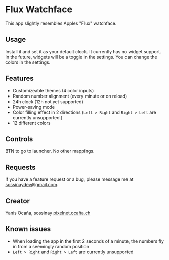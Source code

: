 # Flux Watchface

This app slightly resembles Apples "Flux" watchface.

## Usage

Install it and set it as your default clock.
It currently has no widget support. In the future, widgets will be a toggle in the settings.
You can change the colors in the settings.

## Features

- Customizeable themes (4 color inputs)
- Random number alignment (every minute or on reload)
- 24h clock (12h not yet supported)
- Power-saving mode
- Color filling effect in 2 directions (`Left > Right` and `Right > Left` are currently unsupported.)
- 12 different colors

## Controls

BTN to go to launcher. No other mappings.

## Requests

If you have a feature request or a bug, please message me at [sossinaydev@gmail.com](mailto:sossinaydev@gmail.com "Click to send an email").

## Creator

Yanis Ocaña, sossinay
[pixelnet.ocaña.ch](https://pixelnet.ocaña.ch)

## Known issues
- When loading the app in the first 2 seconds of a minute, the numbers fly in from a seemingly random position
- `Left > Right` and `Right > Left` are currently unsupported